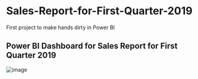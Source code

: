 # Sales-Report-for-First-Quarter-2019
First project to make hands dirty in Power BI
## Power BI Dashboard for Sales Report for First Quarter 2019
![image](https://github.com/user-attachments/assets/c4cfc69a-a621-4c1d-a3be-bf0fb9b2d19b)

